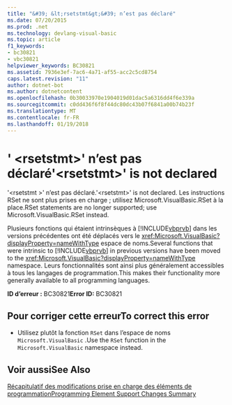 ```yaml
---
title: "&#39; &lt;rsetstmt&gt;&#39; n’est pas déclaré"
ms.date: 07/20/2015
ms.prod: .net
ms.technology: devlang-visual-basic
ms.topic: article
f1_keywords:
- bc30821
- vbc30821
helpviewer_keywords: BC30821
ms.assetid: 7936e3ef-7ac6-4a71-af55-acc2c5cd8754
caps.latest.revision: "11"
author: dotnet-bot
ms.author: dotnetcontent
ms.openlocfilehash: 0b30033970e1904019d01dac5a6316dd4f6e339a
ms.sourcegitcommit: c0dd436f6f8f44dc80dc43b07f6841a00b74b23f
ms.translationtype: MT
ms.contentlocale: fr-FR
ms.lasthandoff: 01/19/2018
---
```

# <a name="39ltrsetstmtgt39-is-not-declared"></a><span data-ttu-id="48e66-102">&#39; &lt;rsetstmt&gt;&#39; n’est pas déclaré</span><span class="sxs-lookup"><span data-stu-id="48e66-102">&#39;&lt;rsetstmt&gt;&#39; is not declared</span></span>
<span data-ttu-id="48e66-103">'\<rsetstmt >' n’est pas déclaré.</span><span class="sxs-lookup"><span data-stu-id="48e66-103">'\<rsetstmt>' is not declared.</span></span> <span data-ttu-id="48e66-104">Les instructions RSet ne sont plus prises en charge ; utilisez Microsoft.VisualBasic.RSet à la place.</span><span class="sxs-lookup"><span data-stu-id="48e66-104">RSet statements are no longer supported; use Microsoft.VisualBasic.RSet instead.</span></span>  
  
 <span data-ttu-id="48e66-105">Plusieurs fonctions qui étaient intrinsèques à [!INCLUDE[vbprvb](~/includes/vbprvb-md.md)] dans les versions précédentes ont été déplacés vers le <xref:Microsoft.VisualBasic?displayProperty=nameWithType> espace de noms.</span><span class="sxs-lookup"><span data-stu-id="48e66-105">Several functions that were intrinsic to [!INCLUDE[vbprvb](~/includes/vbprvb-md.md)] in previous versions have been moved to the <xref:Microsoft.VisualBasic?displayProperty=nameWithType> namespace.</span></span> <span data-ttu-id="48e66-106">Leurs fonctionnalités sont ainsi plus généralement accessibles à tous les langages de programmation.</span><span class="sxs-lookup"><span data-stu-id="48e66-106">This makes their functionality more generally available to all programming languages.</span></span>  
  
 <span data-ttu-id="48e66-107">**ID d’erreur :** BC30821</span><span class="sxs-lookup"><span data-stu-id="48e66-107">**Error ID:** BC30821</span></span>  
  
## <a name="to-correct-this-error"></a><span data-ttu-id="48e66-108">Pour corriger cette erreur</span><span class="sxs-lookup"><span data-stu-id="48e66-108">To correct this error</span></span>  
  
-   <span data-ttu-id="48e66-109">Utilisez plutôt la fonction `RSet` dans l’espace de noms `Microsoft.VisualBasic` .</span><span class="sxs-lookup"><span data-stu-id="48e66-109">Use the `RSet` function in the `Microsoft.VisualBasic` namespace instead.</span></span>  
  
## <a name="see-also"></a><span data-ttu-id="48e66-110">Voir aussi</span><span class="sxs-lookup"><span data-stu-id="48e66-110">See Also</span></span>  
   
 [<span data-ttu-id="48e66-111">Récapitulatif des modifications prise en charge des éléments de programmation</span><span class="sxs-lookup"><span data-stu-id="48e66-111">Programming Element Support Changes Summary</span></span>](http://msdn.microsoft.com/library/0483590a-6309-449c-a2fa-effa26a03b95)

